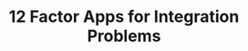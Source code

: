 ---
title: '12 Factor Apps for Integration Problems'
description: Just write integration applications like any other code. Do all 12 factors (and 3 more if you like) with all your usual tools, and don’t fear.
image: 'images/twelve-factor-apps-ballerina-integratio-grey-bg.png'
---